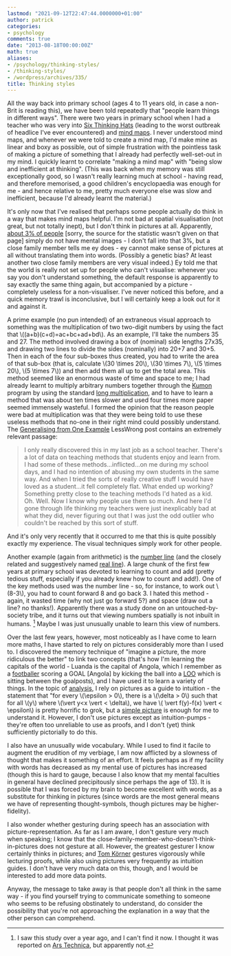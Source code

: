 ```yaml
---
lastmod: "2021-09-12T22:47:44.0000000+01:00"
author: patrick
categories:
- psychology
comments: true
date: "2013-08-18T00:00:00Z"
math: true
aliases:
- /psychology/thinking-styles/
- /thinking-styles/
- /wordpress/archives/335/
title: Thinking styles
---
```

All the way back into primary school (ages 4 to 11 years old, in case a non-Brit is reading this), we have been told repeatedly that "people learn things in different ways". There were two years in primary school when I had a teacher who was very into [Six Thinking Hats](https://en.wikipedia.org/wiki/Six_Thinking_Hats) (leading to the worst outbreak of headlice I've ever encountered) and [mind maps](https://en.wikipedia.org/wiki/Mind_map). I never understood mind maps, and whenever we were told to create a mind map, I'd make mine as linear and boxy as possible, out of simple frustration with the pointless task of making a picture of something that I already had perfectly well-set-out in my mind. I quickly learnt to correlate "making a mind map" with "being slow and inefficient at thinking". (This was back when my memory was still exceptionally good, so I wasn't really learning much at school - having read, and therefore memorised, a good children's encyclopaedia was enough for me - and hence relative to me, pretty much everyone else was slow and inefficient, because I'd already learnt the material.)

It's only now that I've realised that perhaps some people actually do think in a way that makes mind maps helpful. I'm not bad at spatial visualisation (not great, but not totally inept), but I don't think in pictures at all. Apparently, [about 3% of people](https://www.lesswrong.com/posts/baTWMegR42PAsH9qJ/generalizing-from-one-example) [sorry, the source for the statistic wasn't given on that page] simply do not have mental images - I don't fall into that 3%, but a close family member tells me ey does - ey cannot make sense of pictures at all without translating them into words. (Possibly a genetic bias? At least another two close family members are very visual indeed.) Ey told me that the world is really not set up for people who can't visualise: whenever you say you don't understand something, the default response is apparently to say exactly the same thing again, but accompanied by a picture - completely useless for a non-visualiser. I've never noticed this before, and a quick memory trawl is inconclusive, but I will certainly keep a look out for it and against it.

A prime example (no pun intended) of an extraneous visual approach to something was the multiplication of two two-digit numbers by using the fact that \\((a+b)(c+d)=ac+bc+ad+bd\\). As an example, I'll take the numbers 35 and 27. The method involved drawing a box of (nominal) side lengths 27x35, and drawing two lines to divide the sides (nominally) into 20+7 and 30+5. Then in each of the four sub-boxes thus created, you had to write the area of that sub-box (that is, calculate \\(30 \times 20\\), \\(30 \times 7\\), \\(5 \times 20\\), \\(5 \times 7\\)) and then add them all up to get the total area. This method seemed like an enormous waste of time and space to me; I had already learnt to multiply arbitrary numbers together through the [Kumon](https://en.wikipedia.org/wiki/Kumon) program by using the standard [long multiplication](https://en.wikipedia.org/wiki/Multiplication_algorithm#Long_multiplication), and to have to learn a method that was about ten times slower and used four times more paper seemed immensely wasteful. I formed the opinion that the reason people were bad at multiplication was that they were being told to use these useless methods that no-one in their right mind could possibly understand. The [Generalising from One Example](http://lesswrong.com/lw/dr/generalizing_from_one_example/) LessWrong post contains an extremely relevant passage:

> I only really discovered this in my last job as a school teacher. There's a lot of data on teaching methods that students enjoy and learn from. I had some of these methods...inflicted...on me during my school days, and I had no intention of abusing my own students in the same way. And when I tried the sorts of really creative stuff I would have loved as a student...it fell completely flat. What ended up working? Something pretty close to the teaching methods I'd hated as a kid. Oh. Well. Now I know why people use them so much. And here I'd gone through life thinking my teachers were just inexplicably bad at what they did, never figuring out that I was just the odd outlier who couldn't be reached by this sort of stuff.

And it's only very recently that it occurred to me that this is quite possibly exactly my experience. The visual techniques simply work for other people.

Another example (again from arithmetic) is the [number line][1] (and the closely related and suggestively named [real line][2]). A large chunk of the first few years at primary school was devoted to learning to count and add (pretty tedious stuff, especially if you already knew how to count and add!). One of the key methods used was the number line - so, for instance, to work out \\(8-3\\), you had to count forward 8 and go back 3. I hated this method - again, it wasted time (why not just go forward 5?) and space (draw out a line? no thanks!). Apparently there was a study done on an untouched-by-society tribe, and it turns out that viewing numbers spatially is not inbuilt in humans. [^study] Maybe I was just unusually unable to learn this view of numbers.

Over the last few years, however, most noticeably as I have come to learn more maths, I have started to rely on pictures considerably more than I used to. I discovered the memory technique of "imagine a picture, the more ridiculous the better" to link two concepts (that's how I'm learning the capitals of the world - Luanda is the capital of Angola, which I remember as a [footballer](https://en.wikipedia.org/wiki/Soccer) scoring a GOAL [Angola] by kicking the ball into a [LOO](https://en.wikipedia.org/wiki/Toilet "Toilet") which is sitting between the goalposts), and I have used it to learn a variety of things. In the topic of [analysis](https://en.wikipedia.org/wiki/Mathematical_analysis), I rely on pictures as a guide to intuition - the statement that "for every \\(\epsilon > 0\\), there is a \\(\delta > 0\\) such that for all \\(y\\) where \\(\vert y<x \vert < \delta\\), we have \\( \vert f(y)-f(x) \vert < \epsilon\\) is pretty horrific to grok, but a [simple picture](https://en.wikipedia.org/wiki/File:Example_of_continuous_function.png "Continuous function example") is enough for me to understand it. However, I don't use pictures except as intuition-pumps - they're often too unreliable to use as proofs, and I don't (yet) think sufficiently pictorially to do this.

I also have an unusually wide vocabulary. While I used to find it facile to augment the erudition of my verbiage, I am now afflicted by a slowness of thought that makes it something of an effort. It feels perhaps as if my facility with words has decreased as my mental use of pictures has increased (though this is hard to gauge, because I also know that my mental faculties in general have declined precipitously since perhaps the age of 13). It is possible that I was forced by my brain to become excellent with words, as a substitute for thinking in pictures (since words are the most general means we have of representing thought-symbols, though pictures may be higher-fidelity).

I also wonder whether gesturing during speech has an association with picture-representation. As far as I am aware, I don't gesture very much when speaking; I know that the close-family-member-who-doesn't-think-in-pictures does not gesture at all. However, the greatest gesturer I know certainly thinks in pictures; and [Tom Körner](https://en.wikipedia.org/wiki/Tom_Korner) gestures vigorously while lecturing proofs, while also using pictures very frequently as intuition guides. I don't have very much data on this, though, and I would be interested to add more data points.

Anyway, the message to take away is that people don't all think in the same way - if you find yourself trying to communicate something to someone who seems to be refusing obstinately to understand, do consider the possibility that you're not approaching the explanation in a way that the other person can comprehend.

[^study]: I saw this study over a year ago, and I can't find it now. I thought it was reported on [Ars Technica](https://arstechnica.com), but apparently not.

 [1]: https://en.wikipedia.org/wiki/Number_line "Number line Wikipedia page"
 [2]: https://en.wikipedia.org/wiki/Real_line "Real line Wikipedia page"
